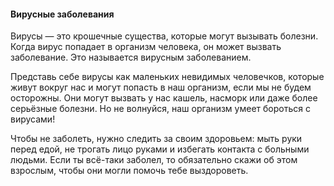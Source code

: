 #### Вирусные заболевания
Вирусы — это крошечные существа, которые могут вызывать болезни. Когда вирус попадает в организм человека, он может вызвать заболевание. Это называется вирусным заболеванием.

Представь себе вирусы как маленьких невидимых человечков, которые живут вокруг нас и могут попасть в наш организм, если мы не будем осторожны. Они могут вызвать у нас кашель, насморк или даже более серьёзные болезни. Но не волнуйся, наш организм умеет бороться с вирусами!

Чтобы не заболеть, нужно следить за своим здоровьем: мыть руки перед едой, не трогать лицо руками и избегать контакта с больными людьми. Если ты всё-таки заболел, то обязательно скажи об этом взрослым, чтобы они могли помочь тебе выздороветь.